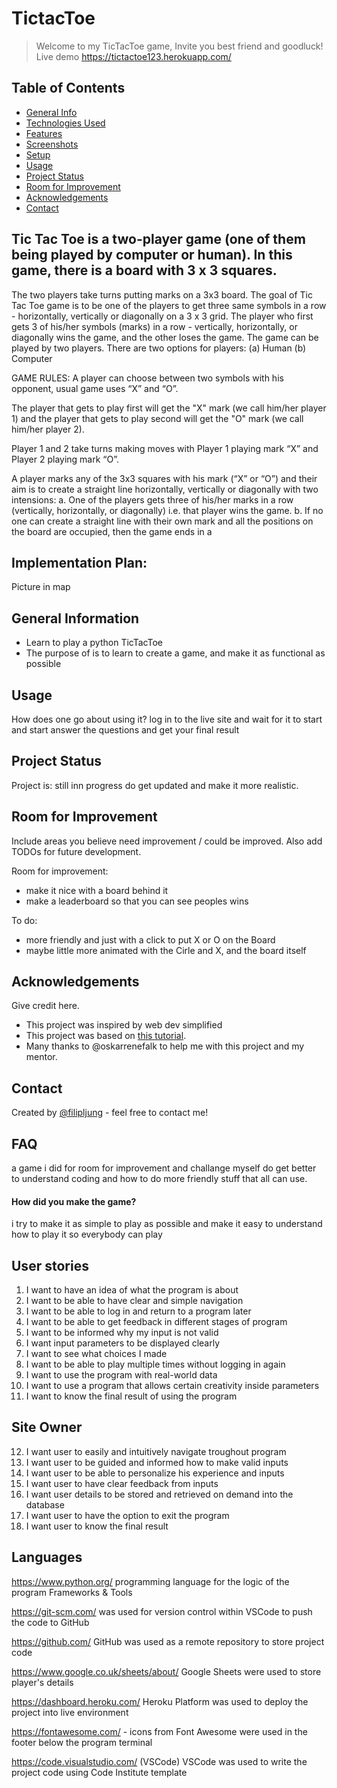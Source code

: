 # TictacToe
> Welcome to my TicTacToe game, Invite you best friend and goodluck!
> Live demo https://tictactoe123.herokuapp.com/

## Table of Contents
* [General Info](#general-information)
* [Technologies Used](#technologies-used)
* [Features](#features)
* [Screenshots](#screenshots)
* [Setup](#setup)
* [Usage](#usage)
* [Project Status](#project-status)
* [Room for Improvement](#room-for-improvement)
* [Acknowledgements](#acknowledgements)
* [Contact](#contact)


## Tic Tac Toe is a two-player game (one of them being played by computer or human). In this game, there is a board with 3 x 3 squares.

The two players take turns putting marks on a 3x3 board. The goal of Tic Tac Toe game is to be one of the players to get three same symbols in a row - horizontally, vertically or diagonally on a 3 x 3 grid. The player who first gets 3 of his/her symbols (marks) in a row - vertically, horizontally, or diagonally wins the game, and the other loses the game. The game can be played by two players. There are two options for players: (a) Human (b) Computer

GAME RULES:
A player can choose between two symbols with his opponent, usual game uses “X” and “O”.

The player that gets to play first will get the "X" mark (we call him/her player 1) and the player that gets to play second will get the "O" mark (we call him/her player 2).

Player 1 and 2 take turns making moves with Player 1 playing mark “X” and Player 2 playing mark “O”.

A player marks any of the 3x3 squares with his mark (“X” or “O”) and their aim is to create a straight line horizontally, vertically or diagonally with two intensions:
a. One of the players gets three of his/her marks in a row (vertically, horizontally, or diagonally) i.e. that player wins the game.
b. If no one can create a straight line with their own mark and all the positions on the board are occupied, then the game ends in a

## Implementation Plan:

Picture in map



## General Information
- Learn to play a python TicTacToe
- The purpose of is to learn to create a game, and make it as functional as possible 



## Usage
How does one go about using it?
log in to the live site and wait for it to start and start answer the questions and get your final result



## Project Status
Project is: still inn progress do get updated and make it more realistic.


## Room for Improvement
Include areas you believe need improvement / could be improved. Also add TODOs for future development.

Room for improvement:
- make it nice with a board behind it 
- make a leaderboard so that you can see peoples wins 

To do:
- more friendly and just with a click to put X or O on the Board
- maybe little more animated with the Cirle and X, and the board itself 


## Acknowledgements
Give credit here.
- This project was inspired by web dev simplified
- This project was based on [this tutorial](https://www.geeksforgeeks.org).
- Many thanks to @oskarrenefalk to help me with this project and my mentor.


## Contact
Created by [@filipljung](@github.com/filipljung) - feel free to contact me!


## FAQ

a game i did for room for improvement and challange myself do get better to understand coding and how to do more friendly stuff that all can use.

#### How did you make the game?
i try to make it as simple to play as possible and make it easy to understand how to play it so everybody can play





## User stories 

1. I want to have an idea of what the program is about
2. I want to be able to have clear and simple navigation
3. I want to be able to log in and return to a program later
4. I want to be able to get feedback in different stages of program
5. I want to be informed why my input is not valid
6. I want input parameters to be displayed clearly
7. I want to see what choices I made
8. I want to be able to play multiple times without logging in again
9. I want to use the program with real-world data
10. I want to use a program that allows certain creativity inside parameters
11. I want to know the final result of using the program

## Site Owner 

12. I want user to easily and intuitively navigate troughout program
13. I want user to be guided and informed how to make valid inputs
14. I want user to be able to personalize his experience and inputs
15. I want user to have clear feedback from inputs
16. I want user details to be stored and retrieved on demand into the database
17. I want user to have the option to exit the program
18. I want user to know the final result
## Languages
https://www.python.org/ programming language for the logic of the program
 Frameworks & Tools

https://git-scm.com/ was used for version control within VSCode to push the code to GitHub

https://github.com/ GitHub was used as a remote repository to store project code

https://www.google.co.uk/sheets/about/ Google Sheets were used to store player's details

https://dashboard.heroku.com/ Heroku Platform was used to deploy the project into live environment

https://fontawesome.com/ - icons from Font Awesome were used in the footer below the program terminal

https://code.visualstudio.com/ (VSCode) VSCode was used to write the project code using Code Institute template